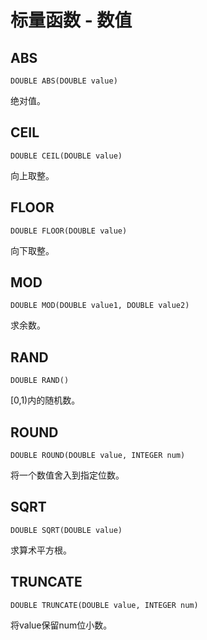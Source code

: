 # 标量函数 - 数值

## ABS	

`DOUBLE ABS(DOUBLE value)`

绝对值。

## CEIL		

`DOUBLE CEIL(DOUBLE value)`

向上取整。

## FLOOR		

`DOUBLE FLOOR(DOUBLE value)`

向下取整。

## MOD		

`DOUBLE MOD(DOUBLE value1, DOUBLE value2)`

求余数。

## RAND		

`DOUBLE RAND()`

[0,1)内的随机数。

## ROUND		

`DOUBLE ROUND(DOUBLE value, INTEGER num)`

将一个数值舍入到指定位数。

## SQRT		

`DOUBLE SQRT(DOUBLE value)`

求算术平方根。

## TRUNCATE		

`DOUBLE TRUNCATE(DOUBLE value, INTEGER num)`

将value保留num位小数。